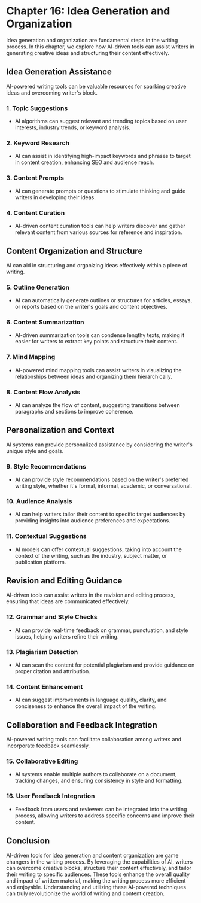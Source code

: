 Chapter 16: Idea Generation and Organization
============================================

Idea generation and organization are fundamental steps in the writing process. In this chapter, we explore how AI-driven tools can assist writers in generating creative ideas and structuring their content effectively.

Idea Generation Assistance
--------------------------

AI-powered writing tools can be valuable resources for sparking creative ideas and overcoming writer's block.

### 1. **Topic Suggestions**

* AI algorithms can suggest relevant and trending topics based on user interests, industry trends, or keyword analysis.

### 2. **Keyword Research**

* AI can assist in identifying high-impact keywords and phrases to target in content creation, enhancing SEO and audience reach.

### 3. **Content Prompts**

* AI can generate prompts or questions to stimulate thinking and guide writers in developing their ideas.

### 4. **Content Curation**

* AI-driven content curation tools can help writers discover and gather relevant content from various sources for reference and inspiration.

Content Organization and Structure
----------------------------------

AI can aid in structuring and organizing ideas effectively within a piece of writing.

### 5. **Outline Generation**

* AI can automatically generate outlines or structures for articles, essays, or reports based on the writer's goals and content objectives.

### 6. **Content Summarization**

* AI-driven summarization tools can condense lengthy texts, making it easier for writers to extract key points and structure their content.

### 7. **Mind Mapping**

* AI-powered mind mapping tools can assist writers in visualizing the relationships between ideas and organizing them hierarchically.

### 8. **Content Flow Analysis**

* AI can analyze the flow of content, suggesting transitions between paragraphs and sections to improve coherence.

Personalization and Context
---------------------------

AI systems can provide personalized assistance by considering the writer's unique style and goals.

### 9. **Style Recommendations**

* AI can provide style recommendations based on the writer's preferred writing style, whether it's formal, informal, academic, or conversational.

### 10. **Audience Analysis**

* AI can help writers tailor their content to specific target audiences by providing insights into audience preferences and expectations.

### 11. **Contextual Suggestions**

* AI models can offer contextual suggestions, taking into account the context of the writing, such as the industry, subject matter, or publication platform.

Revision and Editing Guidance
-----------------------------

AI-driven tools can assist writers in the revision and editing process, ensuring that ideas are communicated effectively.

### 12. **Grammar and Style Checks**

* AI can provide real-time feedback on grammar, punctuation, and style issues, helping writers refine their writing.

### 13. **Plagiarism Detection**

* AI can scan the content for potential plagiarism and provide guidance on proper citation and attribution.

### 14. **Content Enhancement**

* AI can suggest improvements in language quality, clarity, and conciseness to enhance the overall impact of the writing.

Collaboration and Feedback Integration
--------------------------------------

AI-powered writing tools can facilitate collaboration among writers and incorporate feedback seamlessly.

### 15. **Collaborative Editing**

* AI systems enable multiple authors to collaborate on a document, tracking changes, and ensuring consistency in style and formatting.

### 16. **User Feedback Integration**

* Feedback from users and reviewers can be integrated into the writing process, allowing writers to address specific concerns and improve their content.

Conclusion
----------

AI-driven tools for idea generation and content organization are game changers in the writing process. By leveraging the capabilities of AI, writers can overcome creative blocks, structure their content effectively, and tailor their writing to specific audiences. These tools enhance the overall quality and impact of written material, making the writing process more efficient and enjoyable. Understanding and utilizing these AI-powered techniques can truly revolutionize the world of writing and content creation.
